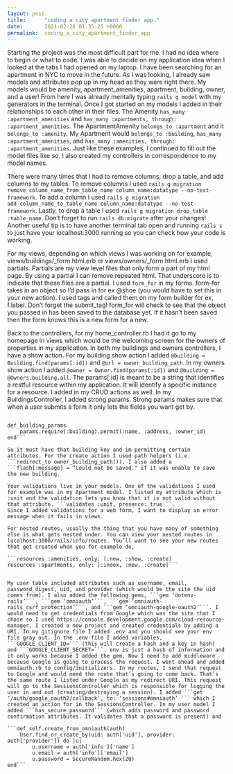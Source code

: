 ```yaml
---
layout: post
title:      "coding a city apartment finder app."
date:       2021-02-26 01:35:25 +0000
permalink:  coding_a_city_apartment_finder_app
---
```


Starting the project was the most difficult part for me. I had no idea where to begin or what to code. I was able to decide on my application idea when I looked at the tabs I had opened on my laptop. I have been searching for an apartment in NYC to move in the future. As I was looking, I already saw models and attributes pop up in my head as they were right there. My models would be amenity, apartment_amenities, apartment, building, owner, and a user! From here I was already mentally typing ```rails g model``` with my generators in the terminal. Once I got started on my models I added in their relationships to each other in their files. The Amenity ```has_many :apartment_amenities``` and ```has_many :apartments, through: :apartment_amenities```.  The ApartmentAmenity ```belongs_to :apartment``` and it ```belongs_to :amenity```. My Apartment would ```belongs_to :building```, ```has_many :apartment_amenities```, and ```has_many :amenities, through: :apartment_amenities```. Just like these examples, I continued to fill out the model files like so. I also created my controllers in correspondence to my model names. 

There were many times that I had to remove columns, drop a table, and add columns to my tables. To remove columns I used ```rails g migration remove_column_name_from_table_name column_name:datatype --no-test-framework```. To add a column I used ```rails g migration add_column_name_to_table_name column_name:datatype --no-test-framework```. Lastly, to drop a table I used ```rails g migration drop_table :table_name```. Don’t forget to run ```rails db:migrate``` after your changes! Another useful tip is to have another terminal tab open and running ```rails s``` to just have your localhost:3000 running so you can check how your code is working. 

For my views, depending on which views I was working on for example, views/buildings/_form.html.erb or views/owners/_form.html.erb I used partials. Partials are my view level files that only form a part of my html page. By using a partial I can remove repeated html. That underscore is to indicate that these files are a partial. I used ```form_for``` in my forms. form-for takes in an object so I’d pass in for ex @shoe (you would have to set this in your new action). I used tags and called them on my form builder for ex, f.label. Don’t forget the submit_tag! form_for will check to see that the object you passed in has been saved to the database yet. If it hasn’t been saved then the form knows this is a new form for a new.   

Back to the controllers, for my home_controller.rb I had it go to my homepage in views which would be the welcoming screen for the owners of properties in my application. In both my buildings and owners controllers, I have a show action. For my building show action I added ```@building = Building.find(params[:id])``` and ```@url = owner_building_path```. In my owners show action I added ```@owner = Owner.find(params[:id])``` and ```@building = @Owners.building.all```. The params[:id] is meant to be a string that identifies a restful resource within my application. It will identify a specific instance for a resource.  I added in my CRUD actions as well. In my BuildingsController, I added strong params. Strong params makes sure that when a user submits a form it only lets the fields you want get by. 
 
   ```private
 
   def building_params
       params.require(:building).permit(:name, :address, :owner_id)
   end```
	 
So it must have that building key and im permitting certain attributes. For the create action I used path helpers (i.e. ```redirect_to owner_building_path()). I also added a ```flash[:message] = “Could not be saved." if it was unable to save the new building. 

Your validations live in your models. One of the validations I used for example was in my Apartment model. I listed my attribute which is :unit and the validation lets you know that it is not valid without that attribute. ```validates :unit, presence: true```. 
Since I added validations for a web form, I want to display an error message when it fails in views. 

For nested routes, usually the thing that you have many of something else is what gets nested under. You can view your nested routes in localhost:3000/rails/info/routes. You’ll want to see your new routes that get created when you for example do,

 ```resources :amenities, only: [:new, :show, :create]
   resources :apartments, only: [:index, :new, :create]```


My user table included attributes such as username, email, password_digest, uid, and provider (which would be the site the uid comes from). I also added the following gems, ```gem ‘dotenv-rails’```, ```gem ‘omniauth’```, ```gem ‘omniauth-rails_csrf_protection’```, and ```gem ‘omniauth-google-oauth2’```. I would need to get credentials from Google which was the site that I chose so I used https://console.development.google.com/cloud-resource-manager. I created a new project and created credentials by adding a URI. In my gitignore file I added .env and you should see your env file gray out. In the .env file I added variables, ```GOOGLE_CLIENT_ID=``` (this will create a hash and a key in hash)  and ```GOOGLE_CLIENT_SECRET=```. env is just a hash of information and it only works because I added the gem. Now I need to add middleware because Google is going to process the request. I went ahead and added omniauth.rb to config/initializers. In my routes, I send that request to Google and would need the route that’s going to come back. That’s the same route I listed under Google as my redirect URI. This request will go to the SessionsController which is responsible for logging the user in and out (creating/destroying a session). I added ```get ‘/auth/google_oauth2/callback’, to: ‘sessions#omniauth’ ``` which I created an action for in the SessionsController. In my user model I added ```has_secure_password``` (which adds password and password confirmation attributes. It validates that a password is present) and 

   ```def self.create_from_omniauth(auth)
       User.find_or_create_by(uid: auth['uid'], provider: auth['provider']) do |u|
           u.username = auth['info']['name']
           u.email = auth['info']['email']
           u.password = SecureRandom.hex(20)
   end```

